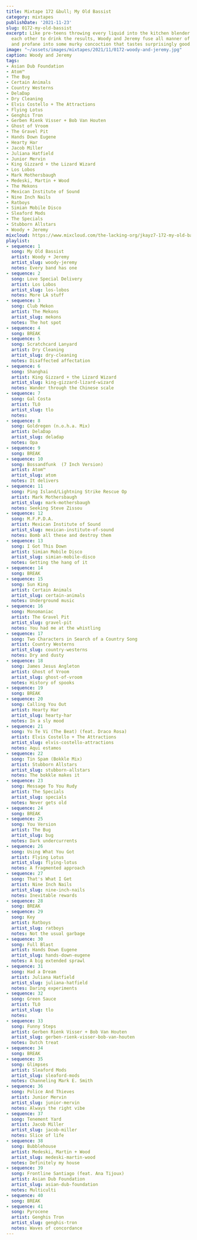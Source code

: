 ```yaml
---
title: Mixtape 172 &bull; My Old Bassist
category: mixtapes
publishDate: '2021-11-23'
slug: 0172-my-old-bassist
excerpt: Like pre-teens throwing every liquid into the kitchen blender and daring
  each other to drink the results, Woody and Jeremy fuse all manner of sounds legitimate
  and profane into some murky concoction that tastes surprisingly good.
image: "~/assets/images/mixtapes/2021/11/0172-woody-and-jeremy.jpg"
caption: Woody and Jeremy
tags:
- Asian Dub Foundation
- Atom™
- The Bug
- Certain Animals
- Country Westerns
- DelaDap
- Dry Cleaning
- Elvis Costello + The Attractions
- Flying Lotus
- Genghis Tron
- Gerben Rienk Visser + Bob Van Houten
- Ghost of Vroom
- The Gravel Pit
- Hands Down Eugene
- Hearty Har
- Jacob Miller
- Juliana Hatfield
- Junior Mervin
- King Gizzard + the Lizard Wizard
- Los Lobos
- Mark Mothersbaugh
- Medeski, Martin + Wood
- The Mekons
- Mexican Institute of Sound
- Nine Inch Nails
- Ratboys
- Simian Mobile Disco
- Sleaford Mods
- The Specials
- Stubborn Allstars
- Woody + Jeremy
mixcloud: https://www.mixcloud.com/the-lacking-org/jkayz7-172-my-old-bassist/
playlist:
- sequence: 1
  song: My Old Bassist
  artist: Woody + Jeremy
  artist_slug: woody-jeremy
  notes: Every band has one
- sequence: 2
  song: Love Special Delivery
  artist: Los Lobos
  artist_slug: los-lobos
  notes: More LA stuff
- sequence: 3
  song: Club Mekon
  artist: The Mekons
  artist_slug: mekons
  notes: The hot spot
- sequence: 4
  song: BREAK
- sequence: 5
  song: Scratchcard Lanyard
  artist: Dry Cleaning
  artist_slug: dry-cleaning
  notes: Disaffected affectation
- sequence: 6
  song: Shanghai
  artist: King Gizzard + the Lizard Wizard
  artist_slug: king-gizzard-lizard-wizard
  notes: Wander through the Chinese scale
- sequence: 7
  song: Gal Costa
  artist: TLO
  artist_slug: tlo
  notes:
- sequence: 8
  song: Goldregen (n.o.h.a. Mix)
  artist: DelaDap
  artist_slug: deladap
  notes: Opa
- sequence: 9
  song: BREAK
- sequence: 10
  song: Bossandfunk  (7 Inch Version)
  artist: Atom™
  artist_slug: atom
  notes: It delivers
- sequence: 11
  song: Ping Island/Lightning Strike Rescue Op
  artist: Mark Mothersbaugh
  artist_slug: mark-mothersbaugh
  notes: Seeking Steve Zissou
- sequence: 12
  song: M.F.P.D.A.
  artist: Mexican Institute of Sound
  artist_slug: mexican-institute-of-sound
  notes: Bomb all these and destroy them
- sequence: 13
  song: I Got This Down
  artist: Simian Mobile Disco
  artist_slug: simian-mobile-disco
  notes: Getting the hang of it
- sequence: 14
  song: BREAK
- sequence: 15
  song: Sun King
  artist: Certain Animals
  artist_slug: certain-animals
  notes: Underground music
- sequence: 16
  song: Monomaniac
  artist: The Gravel Pit
  artist_slug: gravel-pit
  notes: You had me at the whistling
- sequence: 17
  song: Two Characters in Search of a Country Song
  artist: Country Westerns
  artist_slug: country-westerns
  notes: Dry and dusty
- sequence: 18
  song: James Jesus Angleton
  artist: Ghost of Vroom
  artist_slug: ghost-of-vroom
  notes: History of spooks
- sequence: 19
  song: BREAK
- sequence: 20
  song: Calling You Out
  artist: Hearty Har
  artist_slug: hearty-har
  notes: In a sly mood
- sequence: 21
  song: Yo Te Vi (The Beat) (feat. Draco Rosa)
  artist: Elvis Costello + The Attractions
  artist_slug: elvis-costello-attractions
  notes: Aqui estamos
- sequence: 22
  song: Tin Spam (Bokkle Mix)
  artist: Stubborn Allstars
  artist_slug: stubborn-allstars
  notes: The bokkle makes it
- sequence: 23
  song: Message To You Rudy
  artist: The Specials
  artist_slug: specials
  notes: Never gets old
- sequence: 24
  song: BREAK
- sequence: 25
  song: You Version
  artist: The Bug
  artist_slug: bug
  notes: Dark undercurrents
- sequence: 26
  song: Using What You Got
  artist: Flying Lotus
  artist_slug: flying-lotus
  notes: A fragmented approach
- sequence: 27
  song: That's What I Get
  artist: Nine Inch Nails
  artist_slug: nine-inch-nails
  notes: Inevitable rewards
- sequence: 28
  song: BREAK
- sequence: 29
  song: Key
  artist: Ratboys
  artist_slug: ratboys
  notes: Not the usual garbage
- sequence: 30
  song: Full Blast
  artist: Hands Down Eugene
  artist_slug: hands-down-eugene
  notes: A big extended sprawl
- sequence: 31
  song: Had a Dream
  artist: Juliana Hatfield
  artist_slug: juliana-hatfield
  notes: Daring experiments
- sequence: 32
  song: Green Sauce
  artist: TLO
  artist_slug: tlo
  notes:
- sequence: 33
  song: Funny Steps
  artist: Gerben Rienk Visser + Bob Van Houten
  artist_slug: gerben-rienk-visser-bob-van-houten
  notes: Dutch treat
- sequence: 34
  song: BREAK
- sequence: 35
  song: Glimpses
  artist: Sleaford Mods
  artist_slug: sleaford-mods
  notes: Channeling Mark E. Smith
- sequence: 36
  song: Police And Thieves
  artist: Junior Mervin
  artist_slug: junior-mervin
  notes: Always the right vibe
- sequence: 37
  song: Tenement Yard
  artist: Jacob Miller
  artist_slug: jacob-miller
  notes: Slice of life
- sequence: 38
  song: Bubblehouse
  artist: Medeski, Martin + Wood
  artist_slug: medeski-martin-wood
  notes: Definitely my house
- sequence: 39
  song: Frontline Santiago (feat. Ana Tijoux)
  artist: Asian Dub Foundation
  artist_slug: asian-dub-foundation
  notes: Multiculti
- sequence: 40
  song: BREAK
- sequence: 41
  song: Pyrocene
  artist: Genghis Tron
  artist_slug: genghis-tron
  notes: Waves of concordance
---
```


